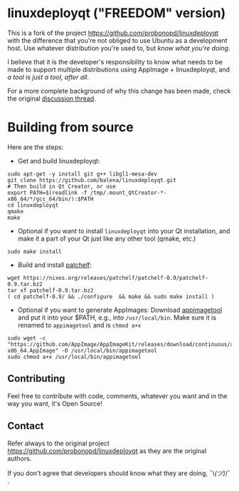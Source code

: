 # linuxdeployqt ("FREEDOM" version)

This is a fork of the project https://github.com/probonopd/linuxdeployqt with the difference that you're not obliged to use Ubuntu as a development host. Use whatever distribution you're used to, but _know what you're doing_.

I believe that it is the developer's responsibility to know what needs to be made to support multiple distributions using AppImage + linuxdeployqt, and *a tool is just a tool, after all*.

For a more complete background of why this change has been made, check the original [discussion thread](https://github.com/probonopd/linuxdeployqt/issues/340).

# Building from source

Here are the steps:

* Get and build linuxdeployqt:

```
sudo apt-get -y install git g++ libgl1-mesa-dev
git clone https://github.com/balena/linuxdeployqt.git
# Then build in Qt Creator, or use
export PATH=$(readlink -f /tmp/.mount_QtCreator-*-x86_64/*/gcc_64/bin/):$PATH
cd linuxdeployqt
qmake
make
```

* Optional if you want to install `linuxdeployqt` into your Qt installation, and make it a part of your Qt just like any other tool (qmake, etc.)

```
sudo make install
```

* Build and install [patchelf](https://nixos.org/patchelf.html):

```
wget https://nixos.org/releases/patchelf/patchelf-0.9/patchelf-0.9.tar.bz2
tar xf patchelf-0.9.tar.bz2
( cd patchelf-0.9/ && ./configure  && make && sudo make install )
```

* Optional if you want to generate AppImages: Download [appimagetool](https://github.com/AppImage/AppImageKit/releases) and put it into your $PATH, e.g., into `/usr/local/bin`. Make sure it is renamed to `appimagetool` and is `chmod a+x`

```
sudo wget -c "https://github.com/AppImage/AppImageKit/releases/download/continuous/appimagetool-x86_64.AppImage" -O /usr/local/bin/appimagetool
sudo chmod a+x /usr/local/bin/appimagetool
```

## Contributing

Feel free to contribute with code, comments, whatever you want and in the way you want, it's Open Source!

## Contact

Refer always to the original project https://github.com/probonopd/linuxdeployqt as they are the original authors.

If you don't agree that developers should know what they are doing, ¯\\_(ツ)_/¯ .

